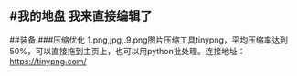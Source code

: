 #我的地盘
我来直接编辑了
----
##装备
###压缩优化
1.png,jpg,.9.png图片压缩工具tinypng，平均压缩率达到50%，可以直接拖到主页上，也可以用python批处理。连接地址：https://tinypng.com/
